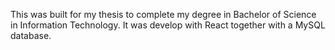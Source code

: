 This was built for my thesis to complete my degree in Bachelor of Science in Information Technology. It was develop with React together with a MySQL database.